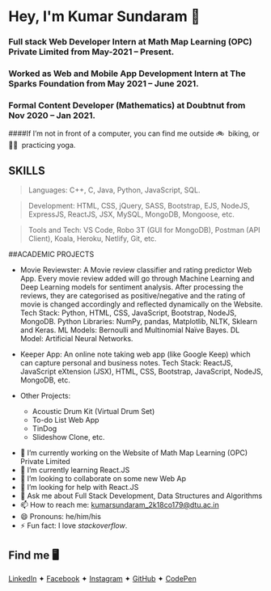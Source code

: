 # Hey, I'm Kumar Sundaram 👋

### Full stack Web Developer Intern at Math Map Learning (OPC) Private Limited from May-2021 – Present.
### Worked as Web and Mobile App Development Intern at The Sparks Foundation from May 2021 – June 2021.
### Formal Content Developer (Mathematics) at Doubtnut from Nov 2020 – Jan 2021.

####If I’m not in front of a computer, you can find me outside 🚲&nbsp; biking, or 🧘‍♀‍&nbsp; practicing yoga.


## SKILLS

> Languages: C++, C, Java, Python, JavaScript, SQL.

> Development: HTML, CSS, jQuery, SASS, Bootstrap, EJS, NodeJS, ExpressJS, ReactJS, JSX, MySQL, MongoDB, Mongoose, etc.

> Tools and Tech: VS Code, Robo 3T (GUI for MongoDB), Postman (API Client), Koala, Heroku, Netlify, Git, etc.

##ACADEMIC PROJECTS

* Movie Reviewster: A Movie review classifier and rating predictor Web App. Every movie review added will go through
Machine Learning and Deep Learning models for sentiment analysis. After processing the reviews, they are categorised as
positive/negative and the rating of movie is changed accordingly and reflected dynamically on the Website.
Tech Stack: Python, HTML, CSS, JavaScript, Bootstrap, NodeJS, MongoDB. Python Libraries: NumPy, pandas, Matplotlib,
NLTK, Sklearn and Keras. ML Models: Bernoulli and Multinomial Naïve Bayes. DL Model: Artificial Neural Networks.

* Keeper App: An online note taking web app (like Google Keep) which can capture personal and business notes.
Tech Stack: ReactJS, JavaScript eXtension (JSX), HTML, CSS, Bootstrap, JavaScript, NodeJS, MongoDB, etc.

* Other Projects: 
	* Acoustic Drum Kit (Virtual Drum Set)
	* To-do List Web App 
	* TinDog
	* Slideshow Clone, etc.

- 🔭 I’m currently working on the Website of Math Map Learning (OPC) Private Limited
- 🌱 I’m currently learning React.JS
- 👯 I’m looking to collaborate on some new Web Ap
- 🤔 I’m looking for help with React.JS
- 💬 Ask me about Full Stack Development, Data Structures and Algorithms
- 📫 How to reach me: kumarsundaram_2k18co179@dtu.ac.in
- 😄 Pronouns: he/him/his
- ⚡ Fun fact: I love _stackoverflow_.


## Find me 🖥

[LinkedIn]( https://www.linkedin.com/in/kumar-sundaram-224765195) ✦ 
[Facebook]( https://www.facebook.com/sandy.roshan.35/) ✦ 
[Instagram]( https://www.instagram.com/kumar_sundaram.21/) ✦ 
[GitHub]( https://github.com/kumar-sundaram-coder) ✦
[CodePen]( https://codepen.io/kumar-sundaram-coder)

